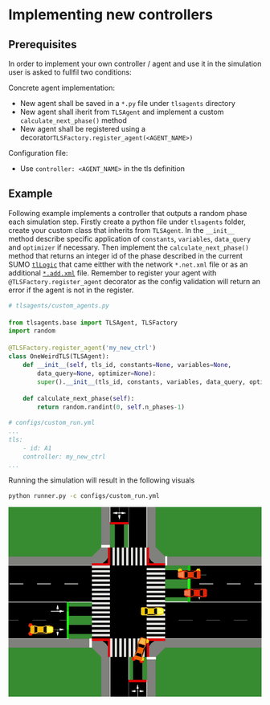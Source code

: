 # Implementing new controllers

## Prerequisites

In order to implement your own controller / agent and use it in the simulation user is asked to fullfil two conditions:

Concrete agent implementation:
- New agent shall be saved in a `*.py` file under `tlsagents` directory
- New agent shall iherit from `TLSAgent` and implement a custom `calculate_next_phase()` method
- New agent shall be registered using a decorator`TLSFactory.register_agent(<AGENT_NAME>)`

Configuration file:
 - Use `controller: <AGENT_NAME>` in the tls definition

## Example

Following example implements a controller that outputs a random phase each simulation step. Firstly create a python file under `tlsagents` folder, create your custom class that inherits from `TLSAgent`. In the `__init__` method describe specific application of `constants`, `variables`, `data_query` and `optimizer` if necessary. Then implement the `calculate_next_phase()` method that returns an integer id of the phase described in the current SUMO [`tlLogic`](https://sumo.dlr.de/docs/Simulation/Traffic_Lights.html#defining_new_tls-programs) that came eitther with the network `*.net.xml` file or as an additional [`*.add.xml`](https://sumo.dlr.de/docs/sumo.html#format_of_additional_files) file. Remember to register your agent with `@TLSFactory.register_agent` decorator as the config validation will return an error if the agent is not in the register.

```python
# tlsagents/custom_agents.py

from tlsagents.base import TLSAgent, TLSFactory
import random

@TLSFactory.register_agent('my_new_ctrl')
class OneWeirdTLS(TLSAgent):
    def __init__(self, tls_id, constants=None, variables=None,
        data_query=None, optimizer=None):
        super().__init__(tls_id, constants, variables, data_query, optimizer)

    def calculate_next_phase(self):
        return random.randint(0, self.n_phases-1)
```


```yml
# configs/custom_run.yml
...
tls:
    - id: A1
    controller: my_new_ctrl 
...
```

Running the simulation will result in the following visuals
```bash
python runner.py -c configs/custom_run.yml
```

![random_controller](docs/images/random_controller.gif)
